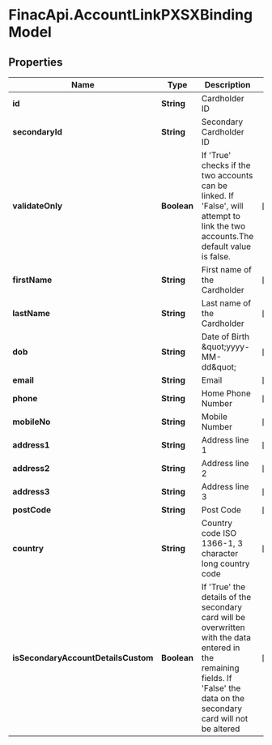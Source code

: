 # FinacApi.AccountLinkPXSXBindingModel

## Properties
Name | Type | Description | Notes
------------ | ------------- | ------------- | -------------
**id** | **String** | Cardholder ID | 
**secondaryId** | **String** | Secondary Cardholder ID | 
**validateOnly** | **Boolean** | If &#x27;True&#x27; checks if the two accounts can be linked.  If &#x27;False&#x27;, will attempt to link the two accounts.The default value is false. | [optional] 
**firstName** | **String** | First name of the Cardholder | [optional] 
**lastName** | **String** | Last name of the Cardholder | [optional] 
**dob** | **String** | Date of Birth \&quot;yyyy-MM-dd\&quot; | [optional] 
**email** | **String** | Email | [optional] 
**phone** | **String** | Home Phone Number | [optional] 
**mobileNo** | **String** | Mobile Number | [optional] 
**address1** | **String** | Address line 1 | [optional] 
**address2** | **String** | Address line 2 | [optional] 
**address3** | **String** | Address line 3 | [optional] 
**postCode** | **String** | Post Code | [optional] 
**country** | **String** | Country code ISO 1366-1, 3 character long country code | [optional] 
**isSecondaryAccountDetailsCustom** | **Boolean** | If &#x27;True&#x27; the details of the secondary card will be overwritten with the data entered in the remaining fields.   If &#x27;False&#x27; the data on the secondary card will not be altered | [optional] 
